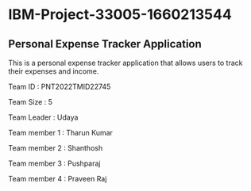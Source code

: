 # IBM-Project-33005-1660213544
## Personal Expense Tracker Application

This is a personal expense tracker application that allows users to track their expenses and income. 

Team ID : PNT2022TMID22745

Team Size : 5

Team Leader : Udaya

Team member 1 : Tharun Kumar

Team member 2 : Shanthosh

Team member 3 : Pushparaj

Team member 4 : Praveen Raj
